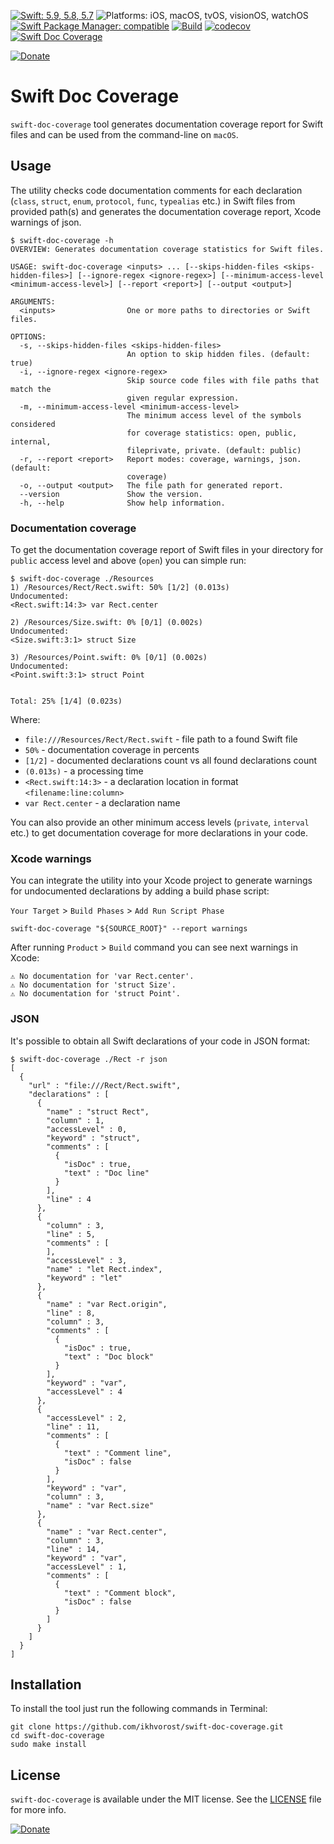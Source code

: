 [![Swift: 5.9, 5.8, 5.7](https://img.shields.io/badge/Swift-5.9%20|%205.8%20|%205.7%20-f48041.svg?style=flat)](https://developer.apple.com/swift)
![Platforms: iOS, macOS, tvOS, visionOS, watchOS](https://img.shields.io/badge/Platforms-iOS%20|%20macOS%20|%20tvOS%20|%20visionOS%20|%20watchOS%20-blue.svg?style=flat)
[![Swift Package Manager: compatible](https://img.shields.io/badge/Swift%20Package%20Manager-compatible-4BC51D.svg?style=flat)](https://swift.org/package-manager/)
[![Build](https://github.com/ikhvorost/swift-doc-coverage/actions/workflows/swift.yml/badge.svg?branch=main)](https://github.com/ikhvorost/swift-doc-coverage/actions/workflows/swift.yml)
[![codecov](https://codecov.io/gh/ikhvorost/swift-doc-coverage/branch/main/graph/badge.svg?token=5UpPTDzotg)](https://codecov.io/gh/ikhvorost/swift-doc-coverage)
[![Swift Doc Coverage](https://img.shields.io/badge/Swift%20Doc%20Coverage-100%25-f39f37?logo=google-docs&logoColor=white)](https://github.com/ikhvorost/swift-doc-coverage)

[![Donate](https://www.paypalobjects.com/en_US/i/btn/btn_donate_SM.gif)](https://www.paypal.com/donate/?hosted_button_id=TSPDD3ZAAH24C)

# Swift Doc Coverage

`swift-doc-coverage` tool generates documentation coverage report for Swift files and can be used from the command-line on `macOS`.

## Usage

The utility checks code documentation comments for each declaration (`class`, `struct`, `enum`, `protocol`, `func`, `typealias` etc.) in Swift files from provided path(s) and generates the documentation coverage report, Xcode warnings of json.

```
$ swift-doc-coverage -h
OVERVIEW: Generates documentation coverage statistics for Swift files.

USAGE: swift-doc-coverage <inputs> ... [--skips-hidden-files <skips-hidden-files>] [--ignore-regex <ignore-regex>] [--minimum-access-level <minimum-access-level>] [--report <report>] [--output <output>]

ARGUMENTS:
  <inputs>                One or more paths to directories or Swift files.

OPTIONS:
  -s, --skips-hidden-files <skips-hidden-files>
                          An option to skip hidden files. (default: true)
  -i, --ignore-regex <ignore-regex>
                          Skip source code files with file paths that match the
                          given regular expression.
  -m, --minimum-access-level <minimum-access-level>
                          The minimum access level of the symbols considered
                          for coverage statistics: open, public, internal,
                          fileprivate, private. (default: public)
  -r, --report <report>   Report modes: coverage, warnings, json. (default:
                          coverage)
  -o, --output <output>   The file path for generated report.
  --version               Show the version.
  -h, --help              Show help information.
```

### Documentation coverage

To get the documentation coverage report of Swift files in your directory for `public` access level and above (`open`) you can simple run:

```
$ swift-doc-coverage ./Resources
1) /Resources/Rect/Rect.swift: 50% [1/2] (0.013s)
Undocumented:
<Rect.swift:14:3> var Rect.center

2) /Resources/Size.swift: 0% [0/1] (0.002s)
Undocumented:
<Size.swift:3:1> struct Size

3) /Resources/Point.swift: 0% [0/1] (0.002s)
Undocumented:
<Point.swift:3:1> struct Point


Total: 25% [1/4] (0.023s)
```

Where: 
- `file:///Resources/Rect/Rect.swift` - file path to a found Swift file
- `50%` - documentation coverage in percents
- `[1/2]` - documented declarations count vs all found declarations count
- `(0.013s)` - a processing time
- `<Rect.swift:14:3>` - a declaration location in format `<filename:line:column>`
- `var Rect.center` - a declaration name

You can also provide an other minimum access levels (`private`, `interval` etc.) to get documentation coverage for more declarations in your code.

### Xcode warnings

You can integrate the utility into your Xcode project to generate warnings for undocumented declarations by adding a build phase script: 

`Your Target` > `Build Phases` > `Add Run Script Phase`

```terminal
swift-doc-coverage "${SOURCE_ROOT}" --report warnings
```

After running `Product` > `Build` command you can see next warnings in Xcode:

```
⚠️ No documentation for 'var Rect.center'.
⚠️ No documentation for 'struct Size'.
⚠️ No documentation for 'struct Point'.
```

### JSON

It's possible to obtain all Swift declarations of your code in JSON format:

```
$ swift-doc-coverage ./Rect -r json
[
  {
    "url" : "file:///Rect/Rect.swift",
    "declarations" : [
      {
        "name" : "struct Rect",
        "column" : 1,
        "accessLevel" : 0,
        "keyword" : "struct",
        "comments" : [
          {
            "isDoc" : true,
            "text" : "Doc line"
          }
        ],
        "line" : 4
      },
      {
        "column" : 3,
        "line" : 5,
        "comments" : [
        ],
        "accessLevel" : 3,
        "name" : "let Rect.index",
        "keyword" : "let"
      },
      {
        "name" : "var Rect.origin",
        "line" : 8,
        "column" : 3,
        "comments" : [
          {
            "isDoc" : true,
            "text" : "Doc block"
          }
        ],
        "keyword" : "var",
        "accessLevel" : 4
      },
      {
        "accessLevel" : 2,
        "line" : 11,
        "comments" : [
          {
            "text" : "Comment line",
            "isDoc" : false
          }
        ],
        "keyword" : "var",
        "column" : 3,
        "name" : "var Rect.size"
      },
      {
        "name" : "var Rect.center",
        "column" : 3,
        "line" : 14,
        "keyword" : "var",
        "accessLevel" : 1,
        "comments" : [
          {
            "text" : "Comment block",
            "isDoc" : false
          }
        ]
      }
    ]
  }
]
```

## Installation

To install the tool just run the following commands in Terminal:

```
git clone https://github.com/ikhvorost/swift-doc-coverage.git
cd swift-doc-coverage
sudo make install
```

## License

`swift-doc-coverage` is available under the MIT license. See the [LICENSE](LICENSE) file for more info.

[![Donate](https://www.paypalobjects.com/en_US/i/btn/btn_donate_SM.gif)](https://www.paypal.com/donate/?hosted_button_id=TSPDD3ZAAH24C)

